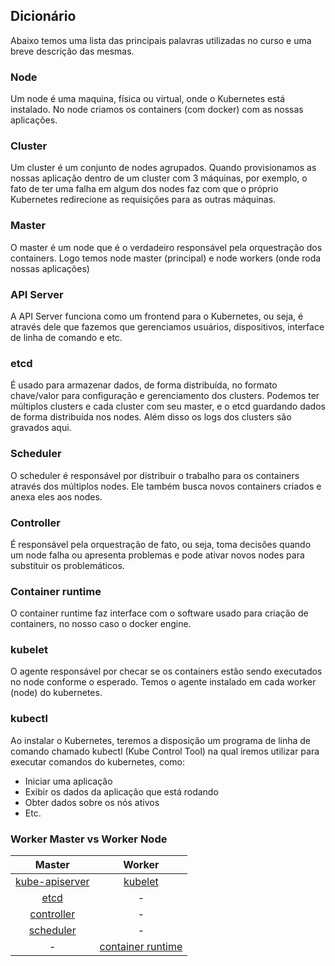 ## Dicionário
Abaixo temos uma lista das principais palavras utilizadas no curso e uma breve descrição das mesmas.

### Node
Um node é uma maquina, física ou virtual, onde o Kubernetes está instalado.
No node criamos os containers (com docker) com as nossas aplicações.

### Cluster
Um cluster é um conjunto de nodes agrupados.
Quando provisionamos as nossas aplicação dentro de um cluster com 3 máquinas, por exemplo, o fato de ter uma falha em algum dos nodes faz com que o próprio Kubernetes redirecione as requisições para as outras máquinas.

### Master
O master é um node que é o verdadeiro responsável pela orquestração dos containers. Logo temos node master (principal) e node workers (onde roda nossas aplicações)

### API Server
A API Server funciona como um frontend para o Kubernetes, ou seja, é através dele que fazemos que gerenciamos usuários, dispositivos, interface de linha de comando e etc.

### etcd
É usado para armazenar dados, de forma distribuída, no formato chave/valor para configuração e gerenciamento dos clusters.
Podemos ter múltiplos clusters e cada cluster com seu master, e o etcd guardando dados de forma distribuída nos nodes.
Além disso os logs dos clusters são gravados aqui.

### Scheduler
O scheduler é responsável por distribuir o trabalho para os containers através dos múltiplos nodes.
Ele também busca novos containers criados e anexa eles aos nodes.

### Controller
É responsável pela orquestração de fato, ou seja, toma decisões quando um node falha ou apresenta problemas e pode ativar novos nodes para substituir os problemáticos.

### Container runtime
O container runtime faz interface com o software usado para criação de containers, no nosso caso o docker engine.

### kubelet
O agente responsável por checar se os containers estão sendo executados no node conforme o esperado. Temos o agente instalado em cada worker (node) do kubernetes.

### kubectl
Ao instalar o Kubernetes, teremos a disposição um programa de linha de comando chamado kubectl (Kube Control Tool) na qual iremos utilizar para executar comandos do kubernetes, como:
- Iniciar uma aplicação
- Exibir os dados da aplicação que está rodando
- Obter dados sobre os nós ativos
- Etc.

### Worker Master vs Worker Node

| Master | Worker |
| :---: | :---: |
| [kube-apiserver](#api-server) | [kubelet](#kubelet) |
| [etcd](#etcd) | - |
| [controller](#controller) | - |
| [scheduler](#scheduler) | - |
| - | [container runtime](#container-runtime) |
